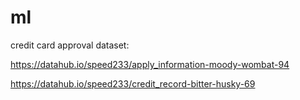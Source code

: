 # ml
credit card approval dataset:


https://datahub.io/speed233/apply_information-moody-wombat-94


https://datahub.io/speed233/credit_record-bitter-husky-69
